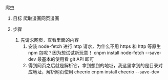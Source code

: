 爬虫

1. 目标
   爬取漫画网页漫画

2. 步骤
   1. 先请求网页，查看里面的内容
      1. 安装 node-fetch 进行 http 请求，为什么不用 https 和 http 等原生 npm 包呢？因为想试试新玩意！
         cnpm install node-fetch --save-dev
         最基本的使用看 git API 即可
      2. 得到网页之后就是解析它，拿到想到的地址，我这里拿到的是目录对应地址，解析网页使用 cheerio
         cnpm install cheerio --save-dev
